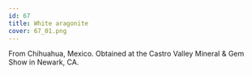 ```yaml
---
id: 67
title: White aragonite
cover: 67_01.png
---
```


From Chihuahua, Mexico. Obtained at the Castro Valley Mineral & Gem Show in Newark, CA.
